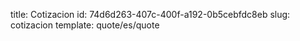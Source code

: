 title: Cotizacion
id: 74d6d263-407c-400f-a192-0b5cebfdc8eb
slug: cotizacion
template: quote/es/quote
